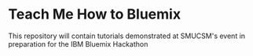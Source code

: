 # Teach Me How to Bluemix

This repository will contain tutorials demonstrated at SMUCSM's event in preparation for the IBM Bluemix Hackathon
